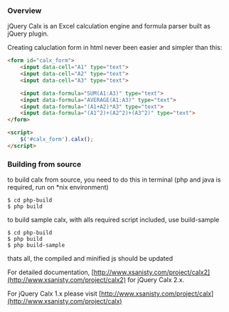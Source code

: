 ### Overview
jQuery Calx is an Excel calculation engine and formula parser built as jQuery plugin.

Creating caluclation form in html never been easier and simpler than this:

```html
<form id="calx_form">
    <input data-cell="A1" type="text">
    <input data-cell="A2" type="text">
    <input data-cell="A3" type="text">

    <input data-formula="SUM(A1:A3)" type="text">
    <input data-formula="AVERAGE(A1:A3)" type="text">
    <input data-formula="(A1+A2)*A3" type="text">
    <input data-formula="(A1^2)+(A2^2)+(A3^2)" type="text">
</form>

<script>
    $('#calx_form').calx();
</script>
```

### Building from source

to build calx from source, you need to do this in terminal
(php and java is required, run on *nix environment)

```
$ cd php-build
$ php build

```

to build sample calx, with alls required script included, use build-sample

```
$ cd php-build
$ php build
$ php build-sample

```

thats all, the compiled and minified js should be updated

For detailed documentation, [http://www.xsanisty.com/project/calx2](http://www.xsanisty.com/project/calx2) for jQuery Calx 2.x.

For jQuery Calx 1.x please visit [http://www.xsanisty.com/project/calx](http://www.xsanisty.com/project/calx)

